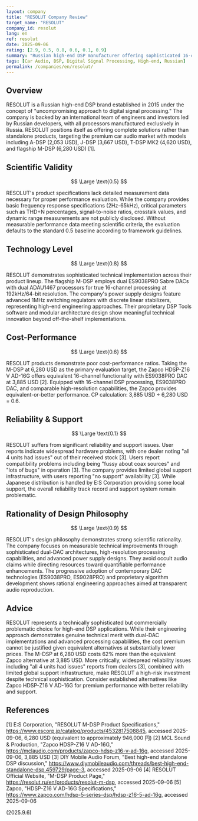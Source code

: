 ```yaml
---
layout: company
title: "RESOLUT Company Review"
target_name: "RESOLUT"
company_id: resolut
lang: en
ref: resolut
date: 2025-09-06
rating: [2.9, 0.5, 0.8, 0.6, 0.1, 0.9]
summary: "Russian high-end DSP manufacturer offering sophisticated 16-channel audio processors with dual ES9038PRO implementation, but hampered by significant reliability issues and limited support infrastructure."
tags: [Car Audio, DSP, Digital Signal Processing, High-end, Russian]
permalink: /companies/en/resolut/
---
```

## Overview

RESOLUT is a Russian high-end DSP brand established in 2015 under the concept of "uncompromising approach to digital signal processing." The company is backed by an international team of engineers and investors led by Russian developers, with all processors manufactured exclusively in Russia. RESOLUT positions itself as offering complete solutions rather than standalone products, targeting the premium car audio market with models including A-DSP (2,053 USD), J-DSP (3,667 USD), T-DSP MK2 (4,620 USD), and flagship M-DSP (6,280 USD) [1].

## Scientific Validity

$$ \Large \text{0.5} $$

RESOLUT's product specifications lack detailed measurement data necessary for proper performance evaluation. While the company provides basic frequency response specifications (2Hz-65kHz), critical parameters such as THD+N percentages, signal-to-noise ratios, crosstalk values, and dynamic range measurements are not publicly disclosed. Without measurable performance data meeting scientific criteria, the evaluation defaults to the standard 0.5 baseline according to framework guidelines.

## Technology Level

$$ \Large \text{0.8} $$

RESOLUT demonstrates sophisticated technical implementation across their product lineup. The flagship M-DSP employs dual ES9038PRO Sabre DACs with dual ADAU1467 processors for true 16-channel processing at 192kHz/64-bit resolution. The company's power supply designs feature advanced 1MHz switching regulators with discrete linear stabilizers, representing high-end engineering approaches. Their proprietary DSP Tools software and modular architecture design show meaningful technical innovation beyond off-the-shelf implementations.

## Cost-Performance

$$ \Large \text{0.6} $$

RESOLUT products demonstrate poor cost-performance ratios. Taking the M-DSP at 6,280 USD as the primary evaluation target, the Zapco HDSP-Z16 V AD-16G offers equivalent 16-channel functionality with ES9038PRO DAC at 3,885 USD [2]. Equipped with 16-channel DSP processing, ES9038PRO DAC, and comparable high-resolution capabilities, the Zapco provides equivalent-or-better performance. CP calculation: 3,885 USD ÷ 6,280 USD = 0.6.

## Reliability & Support

$$ \Large \text{0.1} $$

RESOLUT suffers from significant reliability and support issues. User reports indicate widespread hardware problems, with one dealer noting "all 4 units had issues" out of their received stock [3]. Users report compatibility problems including being "fussy about coax sources" and "lots of bugs" in operation [3]. The company provides limited global support infrastructure, with users reporting "no support" availability [3]. While Japanese distribution is handled by E:S Corporation providing some local support, the overall reliability track record and support system remain problematic.

## Rationality of Design Philosophy

$$ \Large \text{0.9} $$

RESOLUT's design philosophy demonstrates strong scientific rationality. The company focuses on measurable technical improvements through sophisticated dual-DAC architectures, high-resolution processing capabilities, and advanced power supply designs. They avoid occult audio claims while directing resources toward quantifiable performance enhancements. The progressive adoption of contemporary DAC technologies (ES9038PRO, ES9028PRO) and proprietary algorithm development shows rational engineering approaches aimed at transparent audio reproduction.

## Advice

RESOLUT represents a technically sophisticated but commercially problematic choice for high-end DSP applications. While their engineering approach demonstrates genuine technical merit with dual-DAC implementations and advanced processing capabilities, the cost premium cannot be justified given equivalent alternatives at substantially lower prices. The M-DSP at 6,280 USD costs 62% more than the equivalent Zapco alternative at 3,885 USD. More critically, widespread reliability issues including "all 4 units had issues" reports from dealers [3], combined with limited global support infrastructure, make RESOLUT a high-risk investment despite technical sophistication. Consider established alternatives like Zapco HDSP-Z16 V AD-16G for premium performance with better reliability and support.

## References

[1] E:S Corporation, "RESOLUT M-DSP Product Specifications," https://www.escorp.jp/catalog/products/4532817508845, accessed 2025-09-06, 6,280 USD (equivalent to approximately 946,000 円)
[2] MCL Sound & Production, "Zapco HDSP-Z16 V AD-16G," https://mclaudio.com/products/zapco-hdsp-z16-v-ad-16g, accessed 2025-09-06, 3,885 USD
[3] DIY Mobile Audio Forum, "Best high-end standalone DSP discussion," https://www.diymobileaudio.com/threads/best-high-end-standalone-dsp.459729/page-3, accessed 2025-09-06
[4] RESOLUT Official Website, "M-DSP Product Page," https://resolut.ru/en/products/resolut-m-dsp, accessed 2025-09-06
[5] Zapco, "HDSP-Z16 V AD-16G Specifications," https://www.zapco.com/hdsp-5-series-dsp/hdsp-z16-5-ad-16g, accessed 2025-09-06

(2025.9.6)